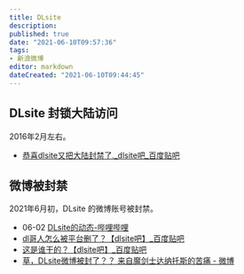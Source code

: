 ```yaml
---
title: DLsite
description:
published: true
date: "2021-06-10T09:57:36"
tags:
- 新浪微博
editor: markdown
dateCreated: "2021-06-10T09:44:45"
---
```


## DLsite 封锁大陆访问

2016年2月左右。

+ [恭喜dlsite又把大陆封禁了._dlsite吧_百度贴吧](https://web.archive.org/web/20210610093524/https://tieba.baidu.com/p/4345824545)

## 微博被封禁

2021年6月初，DLsite 的微博账号被封禁。

+ 06-02 [DLsite的动态-哔哩哔哩](https://archive.is/3ZDUA "https://t.bilibili.com/531592272647036799")
+ [dl哥人怎么被平台删了？【dlsite吧】_百度贴吧](https://web.archive.org/web/20210610093442/https://tieba.baidu.com/p/7390136059)
+ [这是谁干的？【dlsite吧】_百度贴吧](https://web.archive.org/web/20210610093617/https://tieba.baidu.com/p/7392516284)
+ [草，DLsite微博被封了？？ 来自魔剑士达纳托斯的苦痛 - 微博](https://archive.is/TvuRs "https://weibo.com/5422699801/KiF9YtXch")

